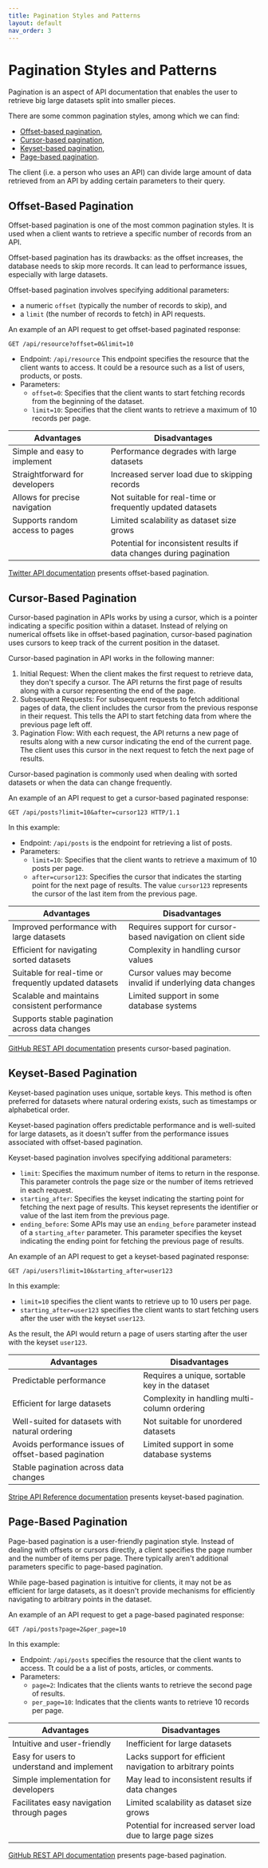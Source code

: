```yaml
---
title: Pagination Styles and Patterns
layout: default
nav_order: 3
---
```

# Pagination Styles and Patterns

Pagination is an aspect of API documentation that enables the user to retrieve big large datasets split into smaller pieces.

There are some common pagination styles, among which we can find: 
- [Offset-based pagination](#Offset-Based-Pagination),
- [Cursor-based pagination](#Cursor-Based-Pagination),
- [Keyset-based pagination](#Keyset-Based-Pagination),
- [Page-based pagination](#Page-Based-Pagination).

The client (i.e. a person who uses an API) can divide large amount of data retrieved from an API by adding certain parameters to their query.

## Offset-Based Pagination <a id="Offset-Based-Pagination"></a>

Offset-based pagination is one of the most common pagination styles. It is used when a client wants to retrieve a specific number of records from an API.

Offset-based pagination has its drawbacks: as the offset increases, the database needs to skip more records. It can lead to performance issues, especially with large datasets.

Offset-based pagination involves specifying additional parameters: 
- a numeric `offset` (typically the number of records to skip), and
- a `limit` (the number of records to fetch) in API requests.

An example of an API request to get offset-based paginated response:

`GET /api/resource?offset=0&limit=10`

- Endpoint: `/api/resource` This endpoint specifies the resource that the client wants to access. It could be a resource such as a list of users, products, or posts.
- Parameters:
  - `offset=0`: Specifies that the client wants to start fetching records from the beginning of the dataset.
  - `limit=10`: Specifies that the client wants to retrieve a maximum of 10 records per page.


| Advantages                 | Disadvantages                                              |
|----------------------------|------------------------------------------------------------|
| Simple and easy to implement | Performance degrades with large datasets                   |
| Straightforward for developers | Increased server load due to skipping records               |
| Allows for precise navigation | Not suitable for real-time or frequently updated datasets   |
| Supports random access to pages | Limited scalability as dataset size grows                    |
|                              | Potential for inconsistent results if data changes during pagination |

[Twitter API documentation](https://developer.twitter.com/en/docs/twitter-api/pagination) presents offset-based pagination.

## Cursor-Based Pagination <a id="Cursor-Based-Pagination"></a>

Cursor-based pagination in APIs works by using a cursor, which is a pointer indicating a specific position within a dataset. Instead of relying on numerical offsets like in offset-based pagination, cursor-based pagination uses cursors to keep track of the current position in the dataset.

Cursor-based pagination in API works in the following manner:

1. Initial Request: When the client makes the first request to retrieve data, they don't specify a cursor. The API returns the first page of results along with a cursor representing the end of the page.
2. Subsequent Requests: For subsequent requests to fetch additional pages of data, the client includes the cursor from the previous response in their request. This tells the API to start fetching data from where the previous page left off.
3. Pagination Flow: With each request, the API returns a new page of results along with a new cursor indicating the end of the current page. The client uses this cursor in the next request to fetch the next page of results.

Cursor-based pagination is commonly used when dealing with sorted datasets or when the data can change frequently.

An example of an API request to get a cursor-based paginated response:

`GET /api/posts?limit=10&after=cursor123 HTTP/1.1`

In this example:

- Endpoint: `/api/posts` is the endpoint for retrieving a list of posts.
- Parameters:
  - `limit=10`: Specifies that the client wants to retrieve a maximum of 10 posts per page.
  - `after=cursor123`: Specifies the cursor that indicates the starting point for the next page of results. The value `cursor123` represents the cursor of the last item from the previous page.

| Advantages                                  | Disadvantages                                            |
|---------------------------------------------|----------------------------------------------------------|
| Improved performance with large datasets    | Requires support for cursor-based navigation on client side |
| Efficient for navigating sorted datasets   | Complexity in handling cursor values                     |
| Suitable for real-time or frequently updated datasets | Cursor values may become invalid if underlying data changes |
| Scalable and maintains consistent performance | Limited support in some database systems                  |
| Supports stable pagination across data changes |                                                        |

[GitHub REST API documentation](https://docs.github.com/en/rest?apiVersion=2022-11-28) presents cursor-based pagination.

## Keyset-Based Pagination <a id="Keyset-Based-Pagination"></a>

Keyset-based pagination uses unique, sortable keys. This method is often preferred for datasets where natural ordering exists, such as timestamps or alphabetical order.

Keyset-based pagination offers predictable performance and is well-suited for large datasets, as it doesn't suffer from the performance issues associated with offset-based pagination.

Keyset-based pagination involves specifying additional parameters:

- `limit`: Specifies the maximum number of items to return in the response. This parameter controls the page size or the number of items retrieved in each request.
- `starting_after`: Specifies the keyset indicating the starting point for fetching the next page of results. This keyset represents the identifier or value of the last item from the previous page.
- `ending_before`: Some APIs may use an `ending_before` parameter instead of a `starting_after` parameter. This parameter specifies the keyset indicating the ending point for fetching the previous page of results.

An example of an API request to get a keyset-based paginated response:

`GET /api/users?limit=10&starting_after=user123`

In this example:

- `limit=10` specifies the client wants to retrieve up to 10 users per page.
- `starting_after=user123` specifies the client wants to start fetching users after the user with the keyset `user123`.

As the result, the API would return a page of users starting after the user with the keyset `user123`.


| Advantages                                       | Disadvantages                                          |
|--------------------------------------------------|--------------------------------------------------------|
| Predictable performance                          | Requires a unique, sortable key in the dataset        |
| Efficient for large datasets                     | Complexity in handling multi-column ordering            |
| Well-suited for datasets with natural ordering   | Not suitable for unordered datasets                    |
| Avoids performance issues of offset-based pagination | Limited support in some database systems              |
| Stable pagination across data changes            |                                                        |

[Stripe API Reference documentation](https://docs.stripe.com/api) presents keyset-based pagination.

## Page-Based Pagination <a id="Page-Based-Pagination"></a>

Page-based pagination is a user-friendly pagination style. Instead of dealing with offsets or cursors directly, a client specifies the page number and the number of items per page. There typically aren't additional parameters specific to page-based pagination.

While page-based pagination is intuitive for clients, it may not be as efficient for large datasets, as it doesn't provide mechanisms for efficiently navigating to arbitrary points in the dataset.

An example of an API request to get a page-based paginated response:

`GET /api/posts?page=2&per_page=10`

In this example:

- Endpoint: `/api/posts` specifies the resource that the client wants to access. Tt could be a a list of posts, articles, or comments.
- Parameters:
  - `page=2`: Indicates that the clients wants to retrieve the second page of results.
  - `per_page=10`: Indicates that the clients wants to retrieve 10 records per page.

| Advantages                                     | Disadvantages                                              |
|------------------------------------------------|------------------------------------------------------------|
| Intuitive and user-friendly                    | Inefficient for large datasets                             |
| Easy for users to understand and implement     | Lacks support for efficient navigation to arbitrary points |
| Simple implementation for developers           | May lead to inconsistent results if data changes           |
| Facilitates easy navigation through pages      | Limited scalability as dataset size grows                   |
|                                                | Potential for increased server load due to large page sizes |

[GitHub REST API documentation](https://docs.github.com/en/rest?apiVersion=2022-11-28) presents page-based pagination.


